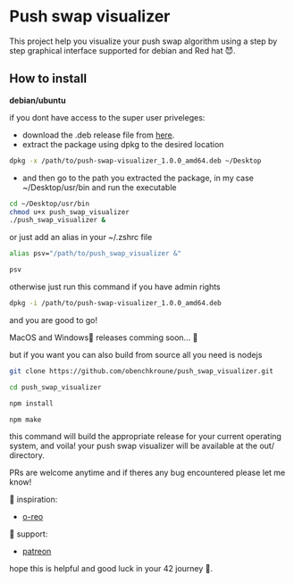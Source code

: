 # Push swap visualizer
This project help you visualize your push swap algorithm using a step by step graphical interface supported for debian and Red hat 😈.

## How to install

**debian/ubuntu**

if you dont have access to the super user priveleges:
- download the .deb release file from [here](https://github.com/obenchkroune/push_swap_visualizer/releases/tag/v1.0.0).
- extract the package using dpkg to the desired location
```bash
dpkg -x /path/to/push-swap-visualizer_1.0.0_amd64.deb ~/Desktop
```
- and then go to the path you extracted the package, in my case ~/Desktop/usr/bin and run the executable
```bash
cd ~/Desktop/usr/bin
chmod u+x push_swap_visualizer
./push_swap_visualizer &
```

or just add an alias in your ~/.zshrc file

```bash
alias psv="/path/to/push_swap_visualizer &"
```

```bash
psv
```

otherwise just run this command if you have admin rights
```bash
dpkg -i /path/to/push-swap-visualizer_1.0.0_amd64.deb
```
and you are good to go!

MacOS and Windows🗿 releases comming soon... 💯

but if you want you can also build from source
all you need is nodejs

```bash
git clone https://github.com/obenchkroune/push_swap_visualizer.git
```

```bash
cd push_swap_visualizer
```

```bash
npm install
```

```bash
npm make
```

this command will build the appropriate release for your current operating system,
and voila! your push swap visualizer will be available at the out/ directory.

PRs are welcome anytime and if theres any bug encountered please let me know!

🧬 inspiration:
- [o-reo](https://github.com/o-reo/push_swap_visualizer)

🗿 support:
- [patreon](https://patreon.com/obenchkr)

hope this is helpful and good luck in your 42 journey 🥳.
